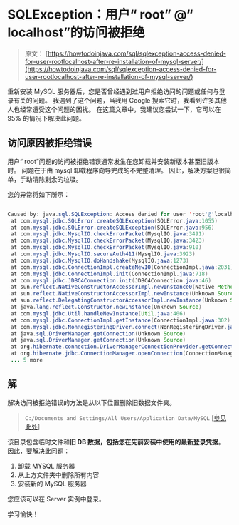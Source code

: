 # SQLException：用户“ root” @“ localhost”的访问被拒绝

> 原文： [https://howtodoinjava.com/sql/sqlexception-access-denied-for-user-rootlocalhost-after-re-installation-of-mysql-server/](https://howtodoinjava.com/sql/sqlexception-access-denied-for-user-rootlocalhost-after-re-installation-of-mysql-server/)

重新安装 MySQL 服务器后，您是否曾经遇到过用户拒绝访问的问题或任何与登录有关的问题。 我遇到了这个问题，当我用 Google 搜索它时，我看到许多其他人也经常遭受这个问题的困扰。 在这篇文章中，我建议您尝试一下，它可以在 95% 的情况下解决此问题。

## 访问原因被拒绝错误

用户“ root”问题的访问被拒绝错误通常发生在您卸载并安装新版本甚至旧版本时。 问题在于由 mysql 卸载程序向导完成的不完整清理。 因此，解决方案也很简单，手动清除剩余的垃圾。

您的异常将如下所示：

```java

Caused by: java.sql.SQLException: Access denied for user 'root'@'localhost' (using password: YES)
 at com.mysql.jdbc.SQLError.createSQLException(SQLError.java:1055)
 at com.mysql.jdbc.SQLError.createSQLException(SQLError.java:956)
 at com.mysql.jdbc.MysqlIO.checkErrorPacket(MysqlIO.java:3491)
 at com.mysql.jdbc.MysqlIO.checkErrorPacket(MysqlIO.java:3423)
 at com.mysql.jdbc.MysqlIO.checkErrorPacket(MysqlIO.java:910)
 at com.mysql.jdbc.MysqlIO.secureAuth411(MysqlIO.java:3923)
 at com.mysql.jdbc.MysqlIO.doHandshake(MysqlIO.java:1273)
 at com.mysql.jdbc.ConnectionImpl.createNewIO(ConnectionImpl.java:2031)
 at com.mysql.jdbc.ConnectionImpl.init(ConnectionImpl.java:718)
 at com.mysql.jdbc.JDBC4Connection.init(JDBC4Connection.java:46)
 at sun.reflect.NativeConstructorAccessorImpl.newInstance0(Native Method)
 at sun.reflect.NativeConstructorAccessorImpl.newInstance(Unknown Source)
 at sun.reflect.DelegatingConstructorAccessorImpl.newInstance(Unknown Source)
 at java.lang.reflect.Constructor.newInstance(Unknown Source)
 at com.mysql.jdbc.Util.handleNewInstance(Util.java:406)
 at com.mysql.jdbc.ConnectionImpl.getInstance(ConnectionImpl.java:302)
 at com.mysql.jdbc.NonRegisteringDriver.connect(NonRegisteringDriver.java:282)
 at java.sql.DriverManager.getConnection(Unknown Source)
 at java.sql.DriverManager.getConnection(Unknown Source)
 at org.hibernate.connection.DriverManagerConnectionProvider.getConnection(DriverManagerConnectionProvider.java:110)
 at org.hibernate.jdbc.ConnectionManager.openConnection(ConnectionManager.java:417)
 ... 5 more

```

## 解

解决访问被拒绝错误的方法是从以下位置删除旧数据文件夹。

> `C:/Documents and Settings/All Users/Application Data/MySQL` [[参见此处](https://dev.mysql.com/doc/refman/5.1/en/windows-installation-layout.html "windows-installation-layout")]

该目录包含临时文件和**旧 DB 数据，包括您在先前安装中使用的最新登录凭据**。 因此，要解决此问题：

1.  卸载 MYSQL 服务器
2.  从上方文件夹中删除所有内容
3.  安装新的 MySQL 服务器

您应该可以在 Server 实例中登录。

学习愉快！